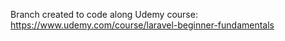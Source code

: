 Branch created to code along Udemy course: https://www.udemy.com/course/laravel-beginner-fundamentals